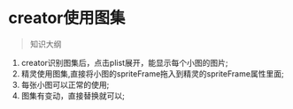 # creator使用图集

> 知识大纲
1. creator识别图集后，点击plist展开，能显示每个小图的图片;
2. 精灵使用图集,直接将小图的spriteFrame拖入到精灵的spriteFrame属性里面;
3. 每张小图可以正常的使用;
4. 图集有变动，直接替换就可以;
